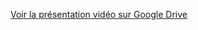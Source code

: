 [Voir la présentation vidéo sur Google Drive](https://drive.google.com/drive/folders/1YDyPCWx4cHhemkNxWi8h3sAj1wnIKCbF?usp=drive_link)
